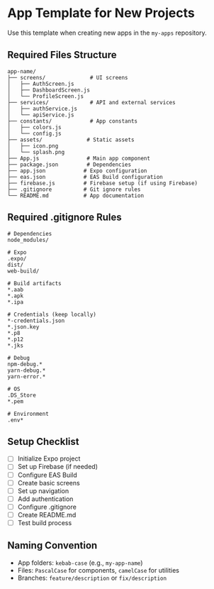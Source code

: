 # App Template for New Projects

Use this template when creating new apps in the `my-apps` repository.

## Required Files Structure

```
app-name/
├── screens/              # UI screens
│   ├── AuthScreen.js
│   ├── DashboardScreen.js
│   └── ProfileScreen.js
├── services/             # API and external services
│   ├── authService.js
│   └── apiService.js
├── constants/            # App constants
│   ├── colors.js
│   └── config.js
├── assets/              # Static assets
│   ├── icon.png
│   └── splash.png
├── App.js               # Main app component
├── package.json         # Dependencies
├── app.json            # Expo configuration
├── eas.json            # EAS Build configuration
├── firebase.js         # Firebase setup (if using Firebase)
├── .gitignore          # Git ignore rules
└── README.md           # App documentation
```

## Required .gitignore Rules

```
# Dependencies
node_modules/

# Expo
.expo/
dist/
web-build/

# Build artifacts
*.aab
*.apk
*.ipa

# Credentials (keep locally)
*-credentials.json
*.json.key
*.p8
*.p12
*.jks

# Debug
npm-debug.*
yarn-debug.*
yarn-error.*

# OS
.DS_Store
*.pem

# Environment
.env*
```

## Setup Checklist

- [ ] Initialize Expo project
- [ ] Set up Firebase (if needed)
- [ ] Configure EAS Build
- [ ] Create basic screens
- [ ] Set up navigation
- [ ] Add authentication
- [ ] Configure .gitignore
- [ ] Create README.md
- [ ] Test build process

## Naming Convention

- App folders: `kebab-case` (e.g., `my-app-name`)
- Files: `PascalCase` for components, `camelCase` for utilities
- Branches: `feature/description` or `fix/description` 